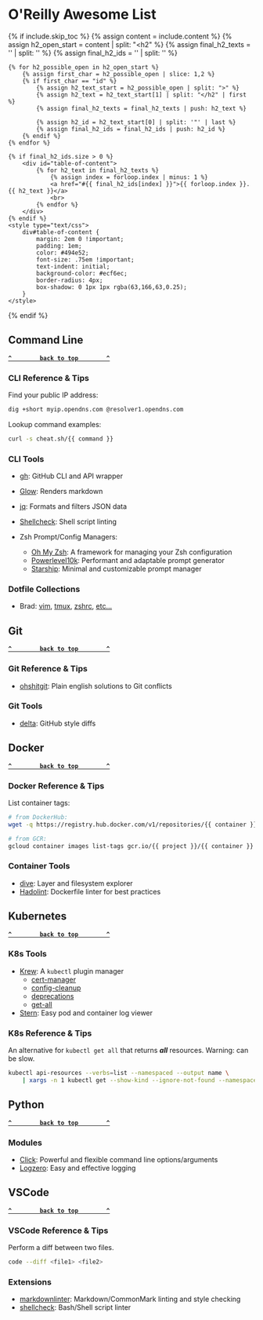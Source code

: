 <!-- markdownlint-configure-file
{
  "no-empty-links": false
}
-->

# O'Reilly Awesome List

{% if include.skip_toc %}
    {% assign content = include.content %}
    {% assign h2_open_start = content | split: "<h2" %}
    {% assign final_h2_texts = '' | split: '' %}
    {% assign final_h2_ids = '' | split: '' %}

    {% for h2_possible_open in h2_open_start %}
        {% assign first_char = h2_possible_open | slice: 1,2 %}
        {% if first_char == "id" %}
            {% assign h2_text_start = h2_possible_open | split: ">" %}
            {% assign h2_text = h2_text_start[1] | split: "</h2" | first %}
            {% assign final_h2_texts = final_h2_texts | push: h2_text %}

            {% assign h2_id = h2_text_start[0] | split: '"' | last %}
            {% assign final_h2_ids = final_h2_ids | push: h2_id %}
        {% endif %}
    {% endfor %}

    {% if final_h2_ids.size > 0 %}
        <div id="table-of-content">
            {% for h2_text in final_h2_texts %}
                {% assign index = forloop.index | minus: 1 %}
                <a href="#{{ final_h2_ids[index] }}">{{ forloop.index }}. {{ h2_text }}</a>
                <br>
            {% endfor %}
        </div>
    {% endif %}
    <style type="text/css">
        div#table-of-content {
            margin: 2em 0 !important;
            padding: 1em;
            color: #494e52;
            font-size: .75em !important;
            text-indent: initial;
            background-color: #ecf6ec;
            border-radius: 4px;
            box-shadow: 0 1px 1px rgba(63,166,63,0.25);
        }
    </style>
{% endif %}

## Command Line

**[`^        back to top        ^`](#)**

### CLI Reference & Tips

Find your public IP address:

```sh
dig +short myip.opendns.com @resolver1.opendns.com
```

Lookup command examples:

```sh
curl -s cheat.sh/{{ command }}
```

### CLI Tools

- [gh](https://cli.github.com): GitHub CLI and API wrapper
- [Glow](https://github.com/charmbracelet/glow): Renders markdown
- [jq](https://stedolan.github.io/jq/): Formats and filters JSON data
- [Shellcheck](https://www.shellcheck.net/): Shell script linting

- Zsh Prompt/Config Managers:
  - [Oh My Zsh](https://ohmyz.sh): A framework for managing your Zsh configuration
  - [Powerlevel10k](https://github.com/romkatv/powerlevel10k): Performant and adaptable prompt generator
  - [Starship](https://starship.rs): Minimal and customizable prompt manager

### Dotfile Collections

- Brad: [vim](https://gist.github.com/bradleyfrank/2daa8dc057e58812643c9ec2f8d83156), [tmux](https://gist.github.com/bradleyfrank/575239da734aa7c8d9382a6afa576e4f), [zshrc](https://gist.github.com/bradleyfrank/8c2fc19c4d8b7a179c132ac937cc6728), [etc...](https://github.com/bradleyfrank/ansible)

## Git

**[`^        back to top        ^`](#)**

### Git Reference & Tips

- [ohshitgit](https://ohshitgit.com/): Plain english solutions to Git conflicts

### Git Tools

- [delta](https://github.com/dandavison/delta): GitHub style diffs

## Docker

**[`^        back to top        ^`](#)**

### Docker Reference & Tips

List container tags:

```sh
# from DockerHub:
wget -q https://registry.hub.docker.com/v1/repositories/{{ container }}/tags -O - | jq -r '.[].name'

# from GCR:
gcloud container images list-tags gcr.io/{{ project }}/{{ container }}
```

### Container Tools

- [dive](https://github.com/wagoodman/dive): Layer and filesystem explorer
- [Hadolint](https://github.com/hadolint/hadolint): Dockerfile linter for best practices

## Kubernetes

**[`^        back to top        ^`](#)**

### K8s Tools

- [Krew](https://krew.sigs.k8s.io): A `kubectl` plugin manager
  - [cert-manager](https://cert-manager.io/docs/usage/kubectl-plugin/)
  - [config-cleanup](https://github.com/B23admin/kubectl-config-cleanup)
  - [deprecations](https://github.com/rikatz/kubepug)
  - [get-all](https://github.com/corneliusweig/ketall)
- [Stern](https://github.com/wercker/stern): Easy pod and container log viewer

### K8s Reference & Tips

An alternative for `kubectl get all` that returns ***all*** resources. Warning: can be slow.

```sh
kubectl api-resources --verbs=list --namespaced --output name \
    | xargs -n 1 kubectl get --show-kind --ignore-not-found --namespace {{ namespace }} --selector {{ label }}
```

## Python

**[`^        back to top        ^`](#)**

### Modules

- [Click](https://pypi.org/project/click/): Powerful and flexible command line options/arguments
- [Logzero](https://pypi.org/project/logzero/): Easy and effective logging

## VSCode

**[`^        back to top        ^`](#)**

### VSCode Reference & Tips

Perform a diff between two files.

```sh
code --diff <file1> <file2>
```

### Extensions

- [markdownlinter](https://marketplace.visualstudio.com/items?itemName=DavidAnson.vscode-markdownlint): Markdown/CommonMark linting and style checking
- [shellcheck](https://marketplace.visualstudio.com/items?itemName=timonwong.shellcheck): Bash/Shell script linter
